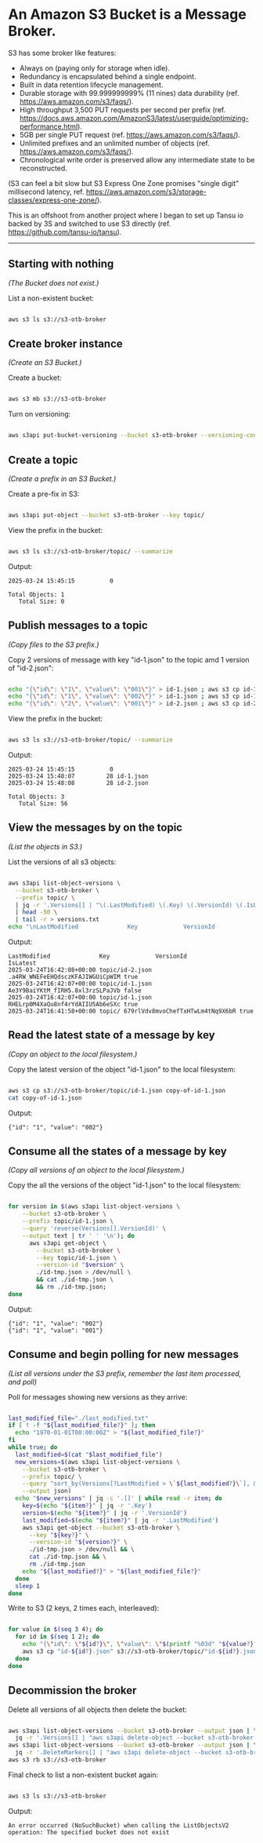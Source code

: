 # An Amazon S3 Bucket is a Message Broker.

S3 has some broker like features:
* Always on (paying only for storage when idle).
* Redundancy is encapsulated behind a single endpoint.
* Built in data retention lifecycle management.
* Durable storage with 99.999999999% (11 nines) data durability (ref. https://aws.amazon.com/s3/faqs/).
* High throughput 3,500 PUT requests per second per prefix (ref. https://docs.aws.amazon.com/AmazonS3/latest/userguide/optimizing-performance.html).
* 5GB per single PUT request (ref. https://aws.amazon.com/s3/faqs/).
* Unlimited prefixes and an unlimited number of objects (ref. https://aws.amazon.com/s3/faqs/).
* Chronological write order is preserved allow any intermediate state to be reconstructed.

(S3 can feel a bit slow but S3 Express One Zone promises "single digit" millisecond latency, ref. https://aws.amazon.com/s3/storage-classes/express-one-zone/).

This is an offshoot from another project where I began to set up Tansu io backed by 3S and switched to use S3 directly (ref. https://github.com/tansu-io/tansu).

---

## Starting with nothing
_(The Bucket does not exist.)_

List a non-existent bucket:
```bash

aws s3 ls s3://s3-otb-broker
```

## Create broker instance
_(Create an S3 Bucket.)_

Create a bucket:
```bash

aws s3 mb s3://s3-otb-broker
```

Turn on versioning:
```bash

aws s3api put-bucket-versioning --bucket s3-otb-broker --versioning-configuration Status=Enabled
```

## Create a topic
_(Create a prefix in an S3 Bucket.)_

Create a pre-fix in S3:
```bash

aws s3api put-object --bucket s3-otb-broker --key topic/
```

View the prefix in the bucket:
```bash

aws s3 ls s3://s3-otb-broker/topic/ --summarize
```

Output:
```log
2025-03-24 15:45:15          0 

Total Objects: 1
   Total Size: 0
```


## Publish messages to a topic
_(Copy files to the S3 prefix.)_

Copy 2 versions of message with key "id-1.json" to the topic amd 1 version of "id-2.json":
```bash

echo "{\"id\": \"1\", \"value\": \"001\"}" > id-1.json ; aws s3 cp id-1.json s3://s3-otb-broker/topic/id-1.json
echo "{\"id\": \"1\", \"value\": \"002\"}" > id-1.json ; aws s3 cp id-1.json s3://s3-otb-broker/topic/id-1.json
echo "{\"id\": \"2\", \"value\": \"001\"}" > id-2.json ; aws s3 cp id-2.json s3://s3-otb-broker/topic/id-2.json
```

View the prefix in the bucket:
```bash

aws s3 ls s3://s3-otb-broker/topic/ --summarize
```

Output:
```log
2025-03-24 15:45:15          0 
2025-03-24 15:48:07         28 id-1.json
2025-03-24 15:48:08         28 id-2.json

Total Objects: 3
   Total Size: 56
```

## View the messages by on the topic
_(List the objects in S3.)_

List the versions of all s3 objects:
```bash

aws s3api list-object-versions \
  --bucket s3-otb-broker \
  --prefix topic/ \
  | jq -r '.Versions[] | "\(.LastModified) \(.Key) \(.VersionId) \(.IsLatest)"' \
  | head -50 \
  | tail -r > versions.txt
echo "\nLastModified              Key             VersionId                        IsLatest" ; cat versions.txt
```

Output:
```log
LastModified              Key             VersionId                        IsLatest
2025-03-24T16:42:08+00:00 topic/id-2.json .a4RW_WNEFeEHQdsczKFAJIWGUiCpWIM true
2025-03-24T16:42:07+00:00 topic/id-1.json Ae3Y9BaiYKtM_fIRH5.8xl3rzSLPaJVb false
2025-03-24T16:42:07+00:00 topic/id-1.json RHELrp0M4XaQu8nf4rYdAIIU5Ab6eSXc true
2025-03-24T16:41:58+00:00 topic/ 679rlVdv8mvoChefTxHTwLm4tNq9X6bR true
```

## Read the latest state of a message by key
_(Copy an object to the local filesystem.)_

Copy the latest version of the object "id-1.json" to the local filesystem:
```bash

aws s3 cp s3://s3-otb-broker/topic/id-1.json copy-of-id-1.json
cat copy-of-id-1.json
```

Output:
```log
{"id": "1", "value": "002"}
```

## Consume all the states of a message by key
_(Copy all versions of an object to the local filesystem.)_

Copy the all the versions of the object "id-1.json" to the local filesystem:
```bash

for version in $(aws s3api list-object-versions \
    --bucket s3-otb-broker \
    --prefix topic/id-1.json \
    --query 'reverse(Versions[].VersionId)' \
    --output text | tr ' ' '\n'); do 
      aws s3api get-object \
        --bucket s3-otb-broker \
        --key topic/id-1.json \
        --version-id "$version" \
        ./id-tmp.json > /dev/null \
        && cat ./id-tmp.json \
        && rm ./id-tmp.json; 
done
```

Output:
```log
{"id": "1", "value": "002"}
{"id": "1", "value": "001"}
```

## Consume and begin polling for new messages
_(List all versions under the S3 prefix, remember the last item processed, and poll)_

Poll for messages showing new versions as they arrive:
```bash

last_modified_file="./last_modified.txt"
if [ ! -f "${last_modified_file?}" ]; then
  echo "1970-01-01T00:00:00Z" > "${last_modified_file?}"
fi
while true; do
  last_modified=$(cat "$last_modified_file")
  new_versions=$(aws s3api list-object-versions \
    --bucket s3-otb-broker \
    --prefix topic/ \
    --query "sort_by(Versions[?LastModified > \`${last_modified?}\`], &LastModified)" \
    --output json)
  echo "$new_versions" | jq -c '.[]' | while read -r item; do
    key=$(echo "${item?}" | jq -r '.Key')
    version=$(echo "${item?}" | jq -r '.VersionId')
    last_modified=$(echo "${item?}" | jq -r '.LastModified')
    aws s3api get-object --bucket s3-otb-broker \
      --key "${key?}" \
      --version-id "${version?}" \
      ./id-tmp.json > /dev/null && \
      cat ./id-tmp.json && \
      rm ./id-tmp.json
    echo "${last_modified?}" > "${last_modified_file?}"
  done
  sleep 1
done
```

Write to S3 (2 keys, 2 times each, interleaved):
```bash

for value in $(seq 3 4); do
  for id in $(seq 1 2); do
    echo "{\"id\": \"${id?}\", \"value\": \"$(printf "%03d" "${value?}")\"}" > "id-${id?}.json"
    aws s3 cp "id-${id?}.json" s3://s3-otb-broker/topic/"id-${id?}.json"
  done
done
```

## Decommission the broker

Delete all versions of all objects then delete the bucket:
```bash

aws s3api list-object-versions --bucket s3-otb-broker --output json | \
  jq -r '.Versions[] | "aws s3api delete-object --bucket s3-otb-broker --key \(.Key) --version-id \(.VersionId)"' | bash
aws s3api list-object-versions --bucket s3-otb-broker --output json | \
  jq -r '.DeleteMarkers[] | "aws s3api delete-object --bucket s3-otb-broker --key \(.Key) --version-id \(.VersionId)"' | bash
aws s3 rb s3://s3-otb-broker
```

Final check to list a non-existent bucket again:
```bash

aws s3 ls s3://s3-otb-broker
```

Output:
```log
An error occurred (NoSuchBucket) when calling the ListObjectsV2 operation: The specified bucket does not exist
```